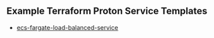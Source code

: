 ## Example Terraform Proton Service Templates

- [ecs-fargate-load-balanced-service](./tf-ecs-fargate-load-balanced-service/v1/README.md)
